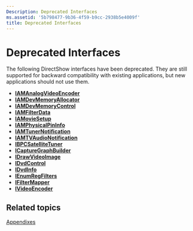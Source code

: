 ```yaml
---
Description: Deprecated Interfaces
ms.assetid: '5b798477-9b36-4f59-b9cc-2938b5e4009f'
title: Deprecated Interfaces
---
```


# Deprecated Interfaces

The following DirectShow interfaces have been deprecated. They are still supported for backward compatibility with existing applications, but new applications should not use them.

-   [**IAMAnalogVideoEncoder**](iamanalogvideoencoder.md)
-   [**IAMDevMemoryAllocator**](iamdevmemoryallocator.md)
-   [**IAMDevMemoryControl**](iamdevmemorycontrol.md)
-   [**IAMFilterData**](iamfilterdata.md)
-   [**IAMovieSetup**](iamoviesetup.md)
-   [**IAMPhysicalPinInfo**](iamphysicalpininfo.md)
-   [**IAMTunerNotification**](iamtunernotification.md)
-   [**IAMTVAudioNotification**](iamtvaudionotification.md)
-   [**IBPCSatelliteTuner**](ibpcsatellitetuner.md)
-   [**ICaptureGraphBuilder**](icapturegraphbuilder.md)
-   [**IDrawVideoImage**](idrawvideoimage.md)
-   [**IDvdControl**](idvdcontrol.md)
-   [**IDvdInfo**](idvdinfo.md)
-   [**IEnumRegFilters**](ienumregfilters.md)
-   [**IFilterMapper**](ifiltermapper.md)
-   [**IVideoEncoder**](ivideoencoder.md)

## Related topics

<dl> <dt>

[Appendixes](appendixes.md)
</dt> </dl>

 

 



